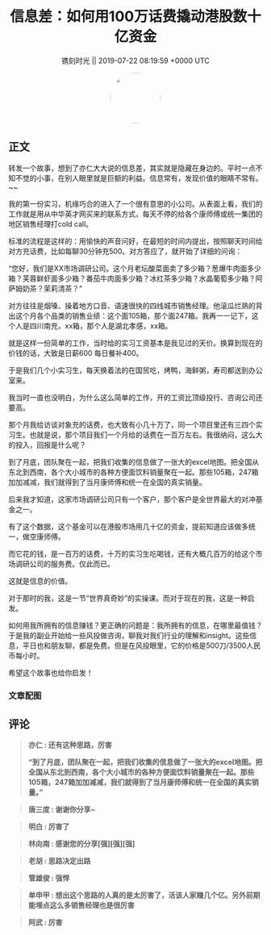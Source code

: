 <h1 align="center">信息差：如何用100万话费撬动港股数十亿资金</h1>




<p align="center">
    <a>镌刻时光 || 2019-07-22 08:19:59 &#43;0000 UTC</a>
</p>

<div align="center">
    <img src="https://images.zsxq.com/FmGd8TY11sEfK7Cfnbto9afi5fLl?e=1590940799&amp;token=kIxbL07-8jAj8w1n4s9zv64FuZZNEATmlU_Vm6zD:vY-jeZobLLQLqxwDOg6BJReUoXE=" width="100" height="100" style="border:1px solid;border-radius:50%; color:#ffffff"/>
</div>




## 正文

<div>
转发一个故事，想到了亦仁大大说的信息差，其实就是隐藏在身边的。平时一点不知不觉的小事，在别人眼里就是巨额的利益。信息常有，发现价值的眼睛不常有。~~


我的第一份实习，机缘巧合的进入了一个很有意思的小公司。从表面上看，我们的工作就是用从中华英才网买来的联系方式，每天不停的给各个康师傅或统一集团的地区销售经理打cold call。

标准的流程是这样的：用愉快的声音问好，在最短的时间内提出，按照聊天时间给对方充话费，比如每聊30分钟充500。对方答应了，就开始了详细的问询：

“您好，我们是XX市场调研公司。这个月老坛酸菜面卖了多少箱？葱爆牛肉面多少箱？芙蓉鲜虾面多少箱？番茄牛肉面多少箱？冰红茶多少箱？水晶葡萄多少箱？阿萨姆奶茶？茉莉清茶？”

对方往往是烟嗓、操着地方口音、语速很快的四线城市销售经理。他滚瓜烂熟的背出这个月各个品类的销售业绩：这个面105箱，那个面247箱。我再一一记下，这个人是四川南充，xx箱，那个人是湖北孝感，xx箱。

就是这样一份简单的工作，当时给的实习工资基本是我见过的天价。换算到现在的价钱的话，大致是日薪600   每日餐补400。

于是我们几个小实习生，每天换着法的在国贸吃，烤鸭，海鲜粥，寿司都送到办公室来。

我当时一直也没明白，为什么这么简单的工作，开的工资比顶级投行、咨询公司还要高。

那个月我给访谈对象充的话费，也大致有小几十万了，同一个项目里还有三四个实习生。也就是说，那个项目我们一个月给的话费在一百万左右。我很纳闷，这么大的投入，回报是什么呢？

到了月底，团队聚在一起，把我们收集的信息做了一张大的excel地图。把全国从东北到西南，各个大小城市的各种方便面饮料销量聚在一起。那些105箱，247箱加加减减，我们就得到了当月康师傅和统一在全国的真实销量。

后来我才知道，这家市场调研公司只有一个客户，那个客户是全世界最大的对冲基金之一。

有了这个数据，这个基金可以在港股市场用几十亿的资金，提前知道应该做多统一，做空康师傅。

而它花的钱，是一百万的话费，十万的实习生吃喝钱，还有大概几百万的给这个市场调研公司的服务费。仅此而已。

这就是信息的价值。

对于那时的我，这是一节“世界真奇妙”的实操课。而对于现在的我，这是一种启发。

如何用我所拥有的信息赚钱？更正确的问题是：我所拥有的信息，在哪里最值钱？于是我的副业开始给一些风投做咨询，聊我对我们行业的理解和insight。这些信息，平日也和朋友聊，都是免费。但是在风投眼里，它的价格是500刀/3500人民币每小时。

希望这个故事也给你启发！
</div>

### 文章配图

<div class="image" align="center">

</div>


## 评论

<div align="left">
<div>

<blockquote >
<span> <strong>亦仁 : 还有这种思路，厉害 

“到了月底，团队聚在一起，把我们收集的信息做了一张大的excel地图。把全国从东北到西南，各个大小城市的各种方便面饮料销量聚在一起。那些105箱，247箱加加减减，我们就得到了当月康师傅和统一在全国的真实销量。” </strong></span>
</blockquote>

<blockquote >
<span> <strong>唐三度 : 谢谢你分享~ </strong></span>
</blockquote>

<blockquote >
<span> <strong>明白 : 厉害了 </strong></span>
</blockquote>

<blockquote >
<span> <strong>林向南 : 感谢您的分享[强][强][强] </strong></span>
</blockquote>

<blockquote >
<span> <strong>老胡 : 思路决定出路 </strong></span>
</blockquote>

<blockquote >
<span> <strong>管雄俊 : 强悍 </strong></span>
</blockquote>

<blockquote >
<span> <strong>单申甲 : 想出这个思路的人真的是太厉害了，活该人家赚几个亿。另外前期能埋点这么多销售经理也是很厉害 </strong></span>
</blockquote>

<blockquote >
<span> <strong>阿武 : 厉害 </strong></span>
</blockquote>

</div>
</div>